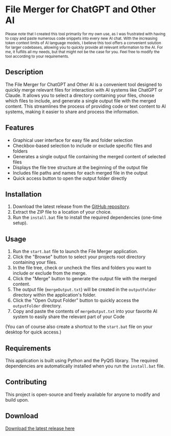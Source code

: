 # File Merger for ChatGPT and Other AI
<small>
Please note that I created this tool primarily for my own use, as I was frustrated with having to copy and paste numerous code snippets into every new AI chat. With the increasing token context limits of AI language models, I believe this tool offers a convenient solution for larger codebases, allowing you to quickly provide all relevant information to the AI. For me, it fulfills all my needs, but that might not be the case for you. Feel free to modify the tool according to your requirements.
</small>

## Description

The File Merger for ChatGPT and Other AI is a convenient tool designed to quickly merge relevant files for interaction with AI systems like ChatGPT or Claude. It allows you to select a directory containing your files, choose which files to include, and generate a single output file with the merged content. This streamlines the process of providing code or text content to AI systems, making it easier to share and process the information.

## Features

- Graphical user interface for easy file and folder selection
- Checkbox-based selection to include or exclude specific files and folders
- Generates a single output file containing the merged content of selected files
- Displays the file tree structure at the beginning of the output file
- Includes file paths and names for each merged file in the output
- Quick access button to open the output folder directly

## Installation

1. Download the latest release from the [GitHub repository](https://github.com/Ppaja/File-Merger-for-ChatGPT-and-other-AI/releases).
2. Extract the ZIP file to a location of your choice.
3. Run the `install.bat` file to install the required dependencies (one-time setup).

## Usage

1. Run the `start.bat` file to launch the File Merger application.
2. Click the "Browse" button to select your projects root directory containing your files.
3. In the file tree, check or uncheck the files and folders you want to include or exclude from the merge.
4. Click the "Merge" button to generate the output file with the merged content.
5. The output file (`mergeOutput.txt`) will be created in the `outputFolder` directory within the application's folder.
6. Click the "Open Output Folder" button to quickly access the `outputFolder` directory.
7. Copy and paste the contents of `mergeOutput.txt` into your favorite AI system to easily share the relevant part of your Code

(You can of course also create a shortcut to the `start.bat` file on your desktop for quick access.)

## Requirements

This application is built using Python and the PyQt5 library. The required dependencies are automatically installed when you run the `install.bat` file.

## Contributing



This project is open-source and freely available for anyone to modify and build upon.

## Download

[Download the latest release here](https://github.com/Ppaja/File-Merger-for-ChatGPT-and-other-AI/releases/latest)